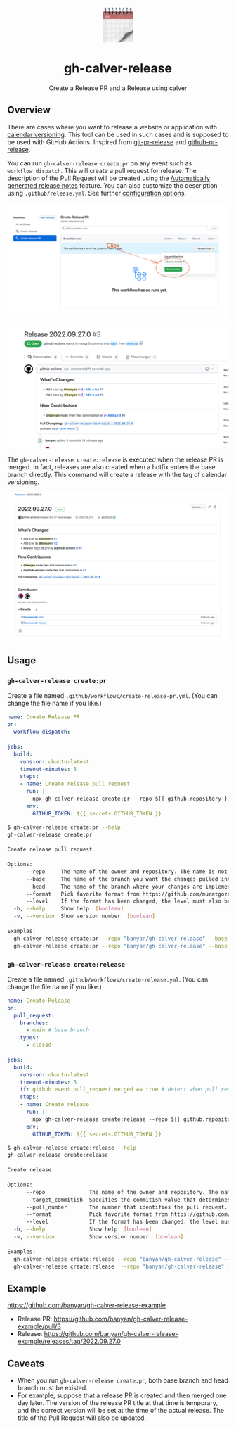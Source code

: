 <div class="hero" align="center">

<img src="assets/spiral-calendar.png" width="80" height="80" alt="spiral-calendar">

# gh-calver-release

Create a Release PR and a Release using calver

</div>

## Overview

There are cases where you want to release a website or application with [calendar versioning](https://calver.org/).
This tool can be used in such cases and is supposed to be used with GitHub Actions. Inspired from [git-pr-release](https://github.com/x-motemen/git-pr-release) and [github-pr-release](https://github.com/uiur/github-pr-release).

You can run `gh-calver-release create:pr` on any event such as `workflow_dispatch`. This will create a pull request for release. The description of the Pull Request will be created using the [Automatically generated release notes](https://docs.github.com/en//repositories/releasing-projects-on-github/automatically-generated-release-notes) feature. You can also customize the description using `.github/release.yml`. See further [configuration options](https://docs.github.com/en//repositories/releasing-projects-on-github/automatically-generated-release-notes#configuration-options).

![](assets/workflow.png)

![](assets/release-pr.png)

The `gh-calver-release create:release` is executed when the release PR is merged. In fact, releases are also created when a hotfix enters the base branch directly. This command will create a release with the tag of calendar versioning.

![](assets/release.png)

## Usage

### `gh-calver-release create:pr`

Create a file named `.github/workflows/create-release-pr.yml`. (You can change the file name if you like.)

```yml
name: Create Release PR
on:
  workflow_dispatch:

jobs:
  build:
    runs-on: ubuntu-latest
    timeout-minutes: 5
    steps:
    - name: Create release pull request
      run: |
        npx gh-calver-release create:pr --repo ${{ github.repository }} --base main --head develop
      env:
        GITHUB_TOKEN: ${{ secrets.GITHUB_TOKEN }}
```

```bash
$ gh-calver-release create:pr --help
gh-calver-release create:pr

Create release pull request

Options:
      --repo     The name of the owner and repository. The name is not case sensitive. (e.g. owner/repo)  [string] [required]
      --base     The name of the branch you want the changes pulled into. This should be an existing branch on the current repository.  [string] [required]
      --head     The name of the branch where your changes are implemented.  [string] [required]
      --format   Pick favorite format from https://github.com/muratgozel/node-calver#choose-format. The default is "yyyy.0m.0d.minor".  [string]
      --level    If the format has been changed, the level must also be changed to the appropriate one. The default is "calendar.minor".  [string]
  -h, --help     Show help  [boolean]
  -v, --version  Show version number  [boolean]

Examples:
  gh-calver-release create:pr --repo "banyan/gh-calver-release" --base "main" --head "develop"                                                       Specify only required argument usage
  gh-calver-release create:pr --repo "banyan/gh-calver-release" --base "main" --head "develop" --format "yyyy.0m.0d.minor" --level "calendar.minor"  Specify additional format and level usage
```

### `gh-calver-release create:release`

Create a file named `.github/workflows/create-release.yml`. (You can change the file name if you like.)

```yml
name: Create Release
on:
  pull_request:
    branches:
      - main # base branch
    types:
      - closed

jobs:
  build:
    runs-on: ubuntu-latest
    timeout-minutes: 5
    if: github.event.pull_request.merged == true # detect when pull request is merged
    steps:
    - name: Create release
      run: |
        npx gh-calver-release create:release --repo ${{ github.repository }} --target_commitish main --pull_number ${{ github.event.pull_request.number }}
      env:
        GITHUB_TOKEN: ${{ secrets.GITHUB_TOKEN }}
```

```bash
$ gh-calver-release create:release --help
gh-calver-release create:release

Create release

Options:
      --repo              The name of the owner and repository. The name is not case sensitive.  [string] [required]
      --target_commitish  Specifies the commitish value that determines where the Git tag is created from. Can be any branch or commit SHA. Unused if the Git tag already exists.  [string] [required]
      --pull_number       The number that identifies the pull request.  [number] [required]
      --format            Pick favorite format from https://github.com/muratgozel/node-calver#choose-format. The default is "yyyy.0m.0d.minor".  [string]
      --level             If the format has been changed, the level must also be changed to the appropriate one. The default is "calendar.minor".  [string]
  -h, --help              Show help  [boolean]
  -v, --version           Show version number  [boolean]

Examples:
  gh-calver-release create:release --repo "banyan/gh-calver-release" --target_commitish "main" --pull_number 1                                                        Specify only required argument usage
  gh-calver-release create:release  --repo "banyan/gh-calver-release" --target_commitish "main" --pull_number 1 --format "yyyy.0m.0d.minor" --level "calendar.minor"  Specify additional format and level usage
```

## Example

https://github.com/banyan/gh-calver-release-example

- Release PR: https://github.com/banyan/gh-calver-release-example/pull/3
- Release: https://github.com/banyan/gh-calver-release-example/releases/tag/2022.09.27.0

## Caveats

- When you run `gh-calver-release create:pr`, both base branch and head branch must be existed.
- For example, suppose that a release PR is created and then merged one day later. The version of the release PR title at that time is temporary, and the correct version will be set at the time of the actual release. The title of the Pull Request will also be updated.
